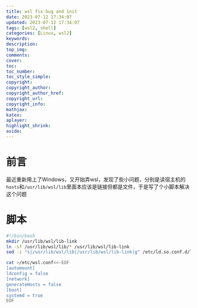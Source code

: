 ```yaml
---
title: wsl fix bug and init
date: 2023-07-12 17:34:07
updated: 2023-07-12 17:34:07
tags: [wsl2, shell]
categories: [Linux, wsl2]
keywords:
description:
top_img:
comments:
cover:
toc:
toc_number:
toc_style_simple:
copyright:
copyright_author:
copyright_author_href:
copyright_url:
copyright_info:
mathjax:
katex:
aplayer:
highlight_shrink:
aside:
---
```

# 前言
最近重新用上了Windows，又开始弄wsl，发现了些小问题，分别是读宿主机的`hosts`和`/usr/lib/wsl/lib`里面本应该是链接但都是文件，于是写了个小脚本解决这个问题
# 脚本
```bash
#!/bin/bash
mkdir /usr/lib/wsl/lib-link
ln -sf /usr/lib/wsl/lib/* /usr/lib/wsl/lib-link
sed -i "s|/usr/lib/wsl/lib|/usr/lib/wsl/lib-link|g" /etc/ld.so.conf.d/ld.wsl.conf

cat >/etc/wsl.conf<<-EOF
[automount]
ldconfig = false
[network]
generateHosts = false
[boot]
systemd = true
EOF
```
